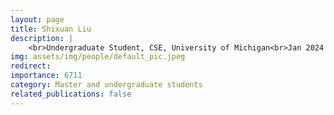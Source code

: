 ```yaml
---
layout: page
title: Shixuan Liu
description: |
    <br>Undergraduate Student, CSE, University of Michigan<br>Jan 2024 -- Present
img: assets/img/people/default_pic.jpeg
redirect: 
importance: 6711
category: Master and undergraduate students
related_publications: false
---
```

